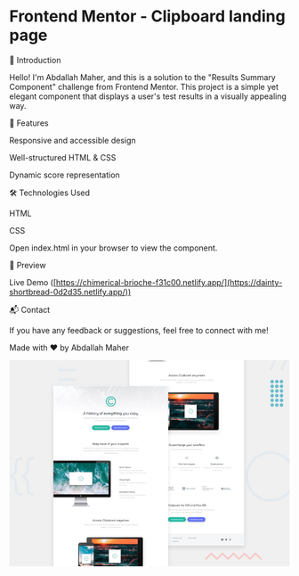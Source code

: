# Frontend Mentor - Clipboard landing page

🌟 Introduction

Hello! I'm Abdallah Maher, and this is a solution to the "Results Summary Component" challenge from Frontend Mentor. This project is a simple yet elegant component that displays a user's test results in a visually appealing way.

🚀 Features

Responsive and accessible design

Well-structured HTML & CSS

Dynamic score representation

🛠 Technologies Used

HTML

CSS

Open index.html in your browser to view the component.

🎨 Preview

Live Demo ([https://chimerical-brioche-f31c00.netlify.app/](https://dainty-shortbread-0d2d35.netlify.app/))

📬 Contact

If you have any feedback or suggestions, feel free to connect with me!

Made with ❤️ by Abdallah Maher

![Design preview for the Clipboard landing page coding challenge](./design/desktop-preview.jpg)

